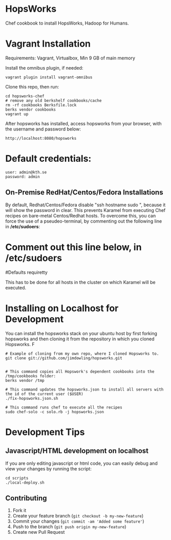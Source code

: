 HopsWorks
==================

Chef cookbook to install HopsWorks, Hadoop for Humans.


Vagrant Installation
==================

Requirements: Vagrant, Virtualbox, Min 9 GB of main memory

Install the omnibus plugin, if needed:
````
vagrant plugin install vagrant-omnibus
````


Clone this repo, then run:
````
cd hopsworks-chef
# remove any old berkshelf cookbooks/cache
rm -rf cookbooks Berksfile.lock
berks vendor cookbooks
vagrant up
````

After hopsworks has installed, access hopsworks from your browser, with the username and password below:
````
http://localhost:8080/hopsworks
````
# Default credentials:
````
user: admin@kth.se
password: admin
````


## On-Premise RedHat/Centos/Fedora Installations

By default, Redhat/Centos/Fedora disable "ssh hostname sudo <cmd>", because it will show the password in clear. 
This prevents Karamel from executing Chef recipes on bare-metal Centos/Redhat hosts. To overcome this, you can
force the use of a pseudeo-terminal, by commenting out the following line in **/etc/sudoers**:

# Comment out this line below, in /etc/sudoers
#Defaults    requiretty

This has to be done for all hosts in the cluster on which Karamel will be executed.



# Installing on Localhost for Development

You can install the hopsworks stack on your ubuntu host by first forking hopsworks and then
cloning it from the repository in which you cloned Hopsworks. F

````
# Example of cloning from my own repo, where I cloned Hopsworks to.
git clone git://github.com/jimdowling/hopsworks.git


# This command copies all Hopswork's dependent cookbooks into the /tmp/cookbooks folder:
berks vendor /tmp

# This command updates the hopsworks.json to install all servers with the id of the current user ($USER)
./fix-hopsworks.json.sh

# This command runs chef to execute all the recipes
sudo chef-solo -c solo.rb -j hopsworks.json

````

# Development Tips


## Javascript/HTML development on localhost
If you are only editing javascript or html code, you can easily debug and view your changes by running the script:

````
cd scripts
./local-deploy.sh
````

## Contributing

1. Fork it
2. Create your feature branch (`git checkout -b my-new-feature`)
3. Commit your changes (`git commit -am 'Added some feature'`)
4. Push to the branch (`git push origin my-new-feature`)
5. Create new Pull Request
